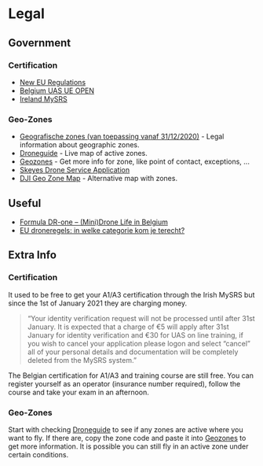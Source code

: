 # Legal

## Government

### Certification

* [New EU Regulations](https://skeydrone.aero/new-eu-regulations/)
* [Belgium UAS UE OPEN](https://mobilit.lmsdokeos.com/en/users/sign_in)
* [Ireland MySRS](https://iaa.mysrs.ie/dashboard)

### Geo-Zones

* [Geografische zones (van toepassing vanaf 31/12/2020)](https://mobilit.belgium.be/nl/luchtvaart/drones/nieuwe_regelgeving/geografische_zones) - Legal information about geographic zones.
* [Droneguide](https://map.droneguide.be/) - Live map of active zones.
* [Geozones](https://es.mobilit.fgov.be/geozones/) - Get more info for zone, like point of contact, exceptions, ...
* [Skeyes Drone Service Application](https://www.skeyes.be/en/services/drone-service-application/)
* [DJI Geo Zone Map](https://www.dji.com/be/flysafe/geo-map) - Alternative map with zones.

## Useful

* [Formula DR-one – (Mini)Drone Life in Belgium](https://www.fdr1.be/startportaal/)
* [EU droneregels: in welke categorie kom je terecht?](https://www.dronewatch.nl/2020/01/17/eu-droneregels-in-welke-subcategorie-kom-je-op-1-juli-2020-terecht/)

## Extra Info

### Certification

It used to be free to get your A1/A3 certification through the Irish MySRS but since the 1st of January 2021 they are charging money.

> “Your identity verification request will not be processed until after 31st January. It is expected that a charge of €5 will apply after 31st January for identity verification and €30 for UAS on line training, if you wish to cancel your application please logon and select “cancel” all of your personal details and documentation will be completely deleted from the MySRS system.”

The Belgian certification for A1/A3 and training course are still free. You can register yourself as an operator (insurance number required), follow the course and take your exam in an afternoon.

### Geo-Zones

Start with checking [Droneguide](https://map.droneguide.be/) to see if any zones are active where you want to fly. If there are, copy the zone code and paste it into [Geozones](https://es.mobilit.fgov.be/geozones/) to get more information. It is possible you can still fly in an active zone under certain conditions.
